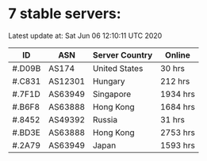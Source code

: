 # 7 stable servers:

Latest update at: Sat Jun 06 12:10:11 UTC 2020

| ID | ASN | Server Country | Online |
| -- | --- | -------------- | ------ |
| #.D09B | AS174 | United States | 30 hrs |
| #.C831 | AS12301 | Hungary | 212 hrs |
| #.7F1D | AS63949 | Singapore | 1934 hrs |
| #.B6F8 | AS63888 | Hong Kong | 1684 hrs |
| #.8452 | AS49392 | Russia | 31 hrs |
| #.BD3E | AS63888 | Hong Kong | 2753 hrs |
| #.2A79 | AS63949 | Japan | 1593 hrs |

